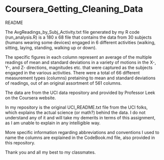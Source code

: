 # Coursera_Getting_Cleaning_Data

README

The AvgReadings_by_Subj_Activity.txt file generated by my R code (run_analysis.R)
is a 180 x 68 file that contains the data from 30 subjects (humans wearing some devices)
engaged in 6 different activities (walking, sitting, laying, standing, walking up or down).

The specific figures in each column represent an average of the multiple readings of mean 
and standard deviations in a variety of motions in the X-, Y-, and Z- directions, 
magnitudes etc. that were captured as the subjects engaged in the various activities.
There were a total of 66 different measurement types (columns) pretaining to mean and 
standard deviations of readings, out of an original assortment of 561 columns. 

The data are from the UCI data repository and provided by Professor Leek on the Coursera
website. 

In my repository is the original UCI_README.txt file from the UCI folks, which explains the 
actual science (or math?) behind the data. I do not understand any of it and will take my 
demerits in terms of this assignment, as I am unable to explain in any intelligible way.

More specific information regarding abbreviations and conventions I used to name the
columns are explained in the CodeBook.md file, also provided in this repository.

Thank you and all my best to my classmates.

